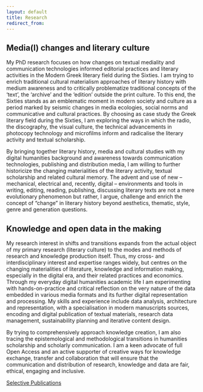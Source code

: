 ```yaml
---
layout: default
title: Research
redirect_from: 
---
```


## Media(l) changes and literary culture

My PhD research focuses on how changes on textual mediality and communication technologies informed editorial practices and literary activities in the Modern Greek literary field during the Sixties. I am trying to enrich traditional cultural materialism approaches of literary history with medium awareness and to critically problematize traditional concepts of the ‘text’, the ‘archive’ and the ‘edition’ outside the print culture. To this end, the Sixties stands as an emblematic moment in modern society and culture as a period marked by seismic changes in media ecologies, social norms and communicative and cultural practices. By choosing as case study the Greek literary field during the Sixties, I am exploring the ways in which the radio, the discography, the visual culture, the technical advancements in photocopy technology and microfilms inform and radicalise the literary activity and textual scholarship.

By bringing together literary history, media and cultural studies with my digital humanities background and awareness towards communication technologies, publishing and distribution media, I am willing to further historicize the changing materialities of the literary activity, textual scholarship and related cultural memory. The advent and use of new – mechanical, electrical and, recently, digital – environments and tools in writing, editing, reading, publishing, discussing literary texts are not a mere evolutionary phenomenon but rather, I argue, challenge and enrich the concept of “change” in literary history beyond aesthetics, thematic, style, genre and generation questions.

## Knowledge and open data in the making
My research interest in shifts and transitions expands from the actual object of my primary research (literary culture) to the modes and methods of research and knowledge production itself. Thus, my cross- and interdisciplinary interest and expertise ranges widely, but centres on the changing materialities of literature, knowledge and information making, especially in the digital era, and their related practices and economics. Through my everyday digital humanities academic life I am experimenting with hands-on-practice and critical reflection on the very nature of the data embedded in various media formats and its further digital representation and processing. My skills and experience include data analysis, architecture and representation, with a specialisation in modern manuscripts sources, encoding and digital publication of textual materials, research data management, sustainability planning and iterative content design.

By trying to comprehensively approach knowledge creation, I am also tracing the epistemological and methodological transitions in humanities scholarship and scholarly communication. I am a keen advocate of full Open Access and an active supporter of creative ways for knowledge exchange, transfer and collaboration that will ensure that the communication and distribution of research, knowledge and data are fair, ethical, engaging and inclusive.

[Selective Publications](publications)
